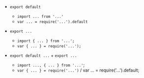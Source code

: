 - `export default`

    - `import ... from '...'`
    - `var ... = require('...').default`

- `export ...`

    - `import { ... } from '...';`
    - `var { ... } = require('...');`

- `export default ...` + `export ...`

    - `import ..., { ... } from '...'`;
    - `var { ... } = require('...')` / var ... = require('...').default;

